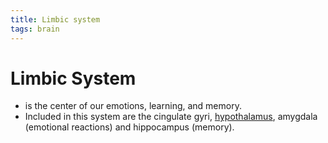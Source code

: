 ```yaml
---
title: Limbic system
tags: brain
---
```


# Limbic System
- is the center of our emotions, learning, and memory.
- Included in this system are the cingulate gyri, [hypothalamus](Hypothalamus.md), amygdala (emotional reactions) and hippocampus (memory).




















































































